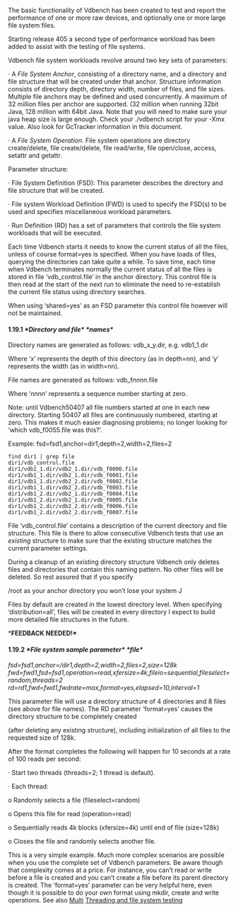 The basic functionality of Vdbench has been created to test and report the performance of one or more raw devices, and optionally one or more large file system files.

Starting release 405 a second type of performance workload has been added to assist with the testing of file systems.

 

Vdbench file system workloads revolve around two key sets of parameters:

· A *File System Anchor*, consisting of a directory name, and a directory and file structure that will be created under that anchor. Structure information consists of directory depth, directory width, number of files, and file sizes. Multiple file anchors may be defined and used concurrently. A maximum of 32 million files per anchor are supported. (32 million when running 32bit Java, 128 million with 64bit Java. Note that you will need to make sure your java heap size is large enough. Check your ./vdbench script for your -Xmx value. Also look for GcTracker information in this document.

· A *File System Operation*. File system operations are directory create/delete, file create/delete, file read/write, file open/close, access, setattr and getattr.

 

Parameter structure:

· File System Definition (FSD): This parameter describes the directory and file structure that will be created.

· File system Workload Definition (FWD) is used to specify the FSD(s) to be used and specifies miscellaneous workload parameters.

· Run Definition (RD) has a set of parameters that controls the file system workloads that will be executed.

 

Each time Vdbench starts it needs to know the current status of all the files, unless of course format=yes is specified. When you have loads of files, querying the directories can take quite a while. To save time, each time when Vdbench terminates normally the current status of all the files is stored in file ‘vdb_control.file’ in the anchor directory. This control file is then read at the start of the next run to eliminate the need to re-establish the current file status using directory searches.

When using ‘shared=yes’ as an FSD parameter this control file however will not be maintained.



 

#### **1.19.1** ***\*Directory and file\**** ***\*names\****

 

Directory names are generated as follows: vdb_x_y.dir, e.g. vdb1_1.dir

Where ‘x’ represents the depth of this directory (as in depth=nn), and ‘y’ represents the width (as in width=nn).

File names are generated as follows: vdb_f*nnnn*.file

Where ‘*nnnn*’ represents a sequence number starting at zero.

 

Note: until Vdbench50407 all file numbers started at one in each new directory. Starting 50407 all files are continuously numbered, starting at zero. This makes it much easier diagnosing problems; no longer looking for ‘which vdb_f0055.file was this?’.

 

Example: fsd=fsd1,anchor=dir1,depth=2,width=2,files=2

```shell
find dir1 | grep file
dir1/vdb_control.file
dir1/vdb1_1.dir/vdb2_1.dir/vdb_f0000.file
dir1/vdb1_1.dir/vdb2_1.dir/vdb_f0001.file
dir1/vdb1_1.dir/vdb2_2.dir/vdb_f0002.file
dir1/vdb1_1.dir/vdb2_2.dir/vdb_f0003.file
dir1/vdb1_2.dir/vdb2_1.dir/vdb_f0004.file
dir1/vdb1_2.dir/vdb2_1.dir/vdb_f0005.file
dir1/vdb1_2.dir/vdb2_2.dir/vdb_f0006.file
dir1/vdb1_2.dir/vdb2_2.dir/vdb_f0007.file
```

 

File ‘vdb_control.file’ contains a description of the current directory and file structure. This file is there to allow consecutive Vdbench tests that use an *existing* structure to make sure that the existing structure matches the current parameter settings.

During a cleanup of an existing directory structure Vdbench only deletes files and directories that contain this naming pattern. No other files will be deleted. So rest assured that if you specify

/root as your anchor directory you won’t lose your system J

 

Files by default are created in the lowest directory level. When specifying ‘distribution=all’, files will be created in every directory I expect to build more detailed file structures in the future.

***FEEDBACK NEEDED!\***

  

#### **1.19.2** ***\*File system sample parameter\**** ***\*file\****

 

*fsd=fsd1,anchor=/dir1,depth=2,width=2,files=2,size=128k fwd=fwd1,fsd=fsd1,operation=read,xfersize=4k,fileio=sequential,fileselect=random,threads=2 rd=rd1,fwd=fwd1,fwdrate=max,format=yes,elapsed=10,interval=1*

 

This parameter file will use a directory structure of 4 directories and 8 files (see above for file names). The RD parameter ‘format=yes’ causes the directory structure to be completely created



 

(after deleting any existing structure), including initialization of all files to the requested size of 128k.

After the format completes the following will happen for 10 seconds at a rate of 100 reads per second:

· Start two threads (threads=2; 1 thread is default).

· Each thread:

o Randomly selects a file (fileselect=random)

o Opens this file for read (operation=read)

o Sequentially reads 4k blocks (xfersize=4k) until end of file (size=128k)

o Closes the file and randomly selects another file.

 

This is a very simple example. Much more complex scenarios are possible when you use the complete set of Vdbench parameters. Be aware though that complexity comes at a price. For instance, you can’t read or write before a file is created and you can’t create a file before its parent directory is created. The ‘format=yes’ parameter can be very helpful here, even though it is possible to do your own format using mkdir, create and write operations. See also [Multi](#_bookmark197) [Threading and file system testing](#_bookmark197)